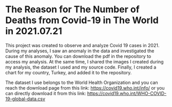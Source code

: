 # The Reason for The Number of Deaths from Covid-19 in The World in 2021.07.21


This project was created to observe and analyze Covid 19 cases in 2021. During my analyses, I saw an anomaly in the data and investigated the cause of this anomaly. You can download the pdf in the repository to access my analysis. At the same time, I shared the images I created during my analysis, the dataset I used and my source code. Finally, I created a chart for my country, Turkey, and added it to the repository.

The dataset I use belongs to the World Health Organization and you can reach the download page from this link:
https://covid19.who.int/info/
or you can directly download it from this link:
 https://covid19.who.int/WHO-COVID-19-global-data.csv

